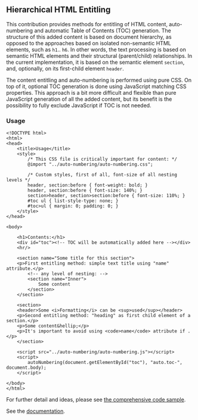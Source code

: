 ## Hierarchical HTML Entitling

This contribution provides methods for entitling of HTML content, auto-numbering and automatic Table of Contents (TOC) generation. The structure of this added content is based on document hierarchy, as opposed to the approaches based on isolated non-semantic HTML elements, such as `h1`.. `h6`. In other words, the text processing is based on semantic HTML elements and their structural (parent/child) relationships. In the current implementation, it is based on the semantic element <code>section</code>, and, optionally, on its first-child element <code>header</code>.

The content entitling and auto-numbering is performed using pure CSS. On top of it, optional TOC generation is done using JavaScript matching CSS properties. This approach is a bit more difficult and flexible than pure JavaScript generation of all the added content, but its benefit is the possibility to fully exclude JavaScript if TOC is not needed.

### Usage

```
<!DOCTYPE html>
<html>
<head>
    <title>Usage</title>
    <style>
        /* This CSS file is critically important for content: */
        @import "../auto-numbering/auto-numbering.css";
        
        /* Custom styles, first of all, font-size of all nesting levels */
        header, section:before { font-weight: bold; }
        header, section:before { font-size: 140%; }
        section>header, section>section:before { font-size: 110%; }
        #toc ul { list-style-type: none; }
        #toc>ul { margin: 0; padding: 0; }
    </style>
</head>

<body>

    <h1>Contents:</h1>
    <div id="toc"><!-- TOC will be automatically added here --></div>
    <hr/>

    <section name="Some title for this section">
	<p>First entitling method: simple text title using "name" attribute.</p>
        <!-- any level of nesting: -->
        <section name="Inner">
            Some content
        </section>
    </section>

    <section>
	<header>Some <i>Formatting</i> can be <sup>used</sup></header>
	<p>Second entitling method: "heading" as first child element of a section.</p>
	<p>Some content&hellip;</p>
	<p>It's important to avoid using <code>name</code> attribute if .</p>
    </section>

    <script src="../auto-numbering/auto-numbering.js"></script>
    <script>
        autoNumbering(document.getElementById("toc"), "auto.toc-", document.body);
    </script>

</body>
</html>
```

For further detail and ideas, please see [the comprehensive code sample](https://sakryukov.github.io/hierarchical-html-entitling/demo/demo.html).

See the [documentation](https://sakryukov.github.io/hierarchical-html-entitling).